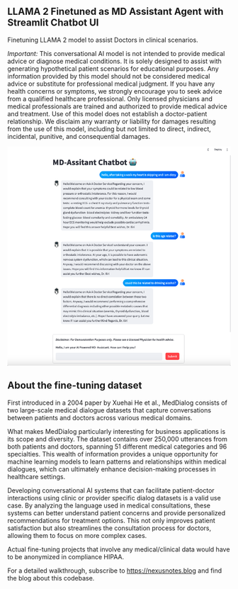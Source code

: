 ## LLAMA 2 Finetuned as MD Assistant Agent with Streamlit Chatbot UI
Finetuning LLAMA 2 model to assist Doctors in clinical scenarios.

*Important:* This conversational AI model is not intended to provide medical advice or diagnose medical conditions. It is solely designed to assist with generating hypothetical patient scenarios for educational purposes. Any information provided by this model should not be considered medical advice or substitute for professional medical judgment. If you have any health concerns or symptoms, we strongly encourage you to seek advice from a qualified healthcare professional. Only licensed physicians and medical professionals are trained and authorized to provide medical advice and treatment. Use of this model does not establish a doctor-patient relationship. We disclaim any warranty or liability for damages resulting from the use of this model, including but not limited to direct, indirect, incidental, punitive, and consequential damages.

![alt text](md-chatbot.png "Title")

## About the fine-tuning dataset ##
First introduced in a 2004 paper by Xuehai He et al., MedDialog consists of two large-scale medical dialogue datasets that capture conversations between patients and doctors across various medical domains.

What makes MedDialog particularly interesting for business applications is its scope and diversity. The dataset contains over 250,000 utterances from both patients and doctors, spanning 51 different medical categories and 96 specialties. This wealth of information provides a unique opportunity for machine learning models to learn patterns and relationships within medical dialogues, which can ultimately enhance decision-making processes in healthcare settings.

Developing conversational AI systems that can facilitate patient-doctor interactions using clinic or provider specific dialog datasets is a valid use case. By analyzing the language used in medical consultations, these systems can better understand patient concerns and provide personalized recommendations for treatment options. This not only improves patient satisfaction but also streamlines the consultation process for doctors, allowing them to focus on more complex cases.

Actual fine-tuning projects that involve any medical/clinical data would have to be anonymized in compliance HIPAA.

For a detailed walkthrough, subscribe to https://nexusnotes.blog and find the blog about this codebase.

